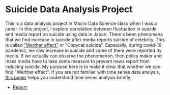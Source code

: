 # Suicide Data Analysis Project

 This is a data analysis project in Macro Data Science class when I was a junior. In this project, I explore correlation between fluctuation in suicide and media report on suicide using data in Japan. There's been phenomena that we find increase in suicide after media reports suicide of celebrity. This is called <a href="https://ja.wikipedia.org/wiki/%E3%82%A6%E3%82%A7%E3%83%AB%E3%83%86%E3%83%AB%E5%8A%B9%E6%9E%9C">"Werther effect"</a> or "Copycat suicide". Especially, during covid-19 pandemic, we saw increase in suicide and some of them were reported by media. If we actually can observe the phenomenon, then policy maker and mass media have to take some measure to prevent news report from inducing suicide. My purpose here is to make it clear that whether we can find "Werther effect". If you are not familier with time series data analysis, <a href="https://www.sciencedirect.com/science/article/pii/S2405918817300405">this paper</a> helps you understand time series analysis briefly.

* [Report]("05_report/report/text/report.html")
